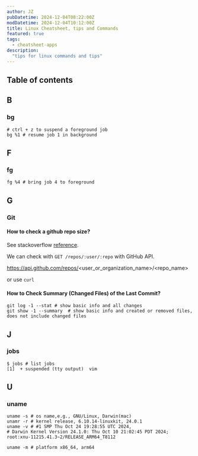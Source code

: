 ```yaml
---
author: JZ
pubDatetime: 2024-12-04T08:22:00Z
modDatetime: 2024-12-04T10:12:00Z
title: Linux Cheatsheet, tips and Commands
featured: true
tags:
  - cheatsheet-apps
description:
  "tips for linux commands and tips"
---
```


## Table of contents

## B

### bg

```shell
# ctrl + z to suspend a foreground job
bg %1 # resume job 1 in background
```

## F

### fg

```shell
fg %4 # bring job 4 to foreground
```

## G

### Git

#### How to check a github repo size?

See stackoverflow [reference](https://stackoverflow.com/questions/8646517/how-can-i-see-the-size-of-a-github-repository-before-cloning-it).

We can check with `GET /repos/:user/:repo` with GitHub API.

https://api.github.com/repos/<user_or_organization_name>/<repo_name>

or use `curl`

#### How to Check Summary (Changed Files) of the Last Commit?

```shell
git log -1 --stat # show basic info and all changes
git show -1 --summary  # show basic info and created or removed files, does not include changed files
```

## J

### jobs

```shell
$ jobs # list jobs
[1]  + suspended (tty output)  vim
```

## U

### uname

```shell
uname -s # os name,e.g., GNU/Linux, Darwin(mac)
unamr -r # kernel release, 6.10.14-linuxkit, 24.0.1
uname -v # #1 SMP Thu Oct 24 19:28:55 UTC 2024,
# Darwin Kernel Version 24.1.0: Thu Oct 10 21:02:45 PDT 2024; root:xnu-11215.41.3~2/RELEASE_ARM64_T8112

uname -m # platform x86_64, arm64
```
